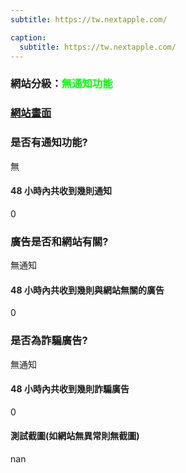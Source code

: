 ```yaml
---
subtitle: https://tw.nextapple.com/

caption:
  subtitle: https://tw.nextapple.com/
---
```


<h3>網站分級：<font color="#00FF00">無通知功能</font></h3>

### [網站畫面](https://tw.nextapple.com/)
### 是否有通知功能?
無

#### 48 小時內共收到幾則通知
0

### 廣告是否和網站有關?
無通知

#### 48 小時內共收到幾則與網站無關的廣告
0

### 是否為詐騙廣告?
無通知

#### 48 小時內共收到幾則詐騙廣告
0

#### 測試截圖(如網站無異常則無截圖)
nan

